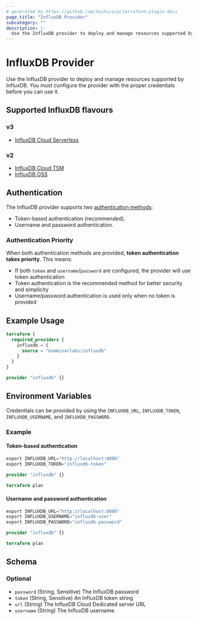 ```yaml
---
# generated by https://github.com/hashicorp/terraform-plugin-docs
page_title: "InfluxDB Provider"
subcategory: ""
description: |-
  Use the InfluxDB provider to deploy and manage resources supported by InfluxDB. You must configure the provider with the proper credentials before you can use it.
---
```


# InfluxDB Provider

Use the InfluxDB provider to deploy and manage resources supported by InfluxDB. You must configure the provider with the proper credentials before you can use it.

## Supported InfluxDB flavours

### v3

* [InfluxDB Cloud Serverless](https://www.influxdata.com/products/influxdb-cloud/serverless/)

### v2

* [InfluxDB Cloud TSM](https://docs.influxdata.com/influxdb/cloud/)
* [InfluxDB OSS](https://docs.influxdata.com/influxdb/v2/)

## Authentication

The InfluxDB provider supports two [authentication methods](https://docs.influxdata.com/influxdb/v2/api/v2/#tag/Authentication):

* Token-based authentication (recommended).
* Username and password authentication.

### Authentication Priority

When both authentication methods are provided, **token authentication takes priority**. This means:

- If both `token` and `username`/`password` are configured, the provider will use token authentication
- Token authentication is the recommended method for better security and simplicity
- Username/password authentication is used only when no token is provided

## Example Usage

```terraform
terraform {
  required_providers {
    influxdb = {
      source = "komminarlabs/influxdb"
    }
  }
}

provider "influxdb" {}
```

## Environment Variables

Credentials can be provided by using the `INFLUXDB_URL`, `INFLUXDB_TOKEN`, `INFLUXDB_USERNAME`, and `INFLUXDB_PASSWORD`.

### Example

#### Token-based authentication

```terraform
export INFLUXDB_URL="http://localhost:8086"
export INFLUXDB_TOKEN="influxdb-token"

provider "influxdb" {}

terraform plan
```

#### Username and password authentication

```terraform
export INFLUXDB_URL="http://localhost:8086"
export INFLUXDB_USERNAME="influxdb-user"
export INFLUXDB_PASSWORD="influxdb-password"

provider "influxdb" {}

terraform plan
```

<!-- schema generated by tfplugindocs -->
## Schema

### Optional

- `password` (String, Sensitive) The InfluxDB password
- `token` (String, Sensitive) An InfluxDB token string
- `url` (String) The InfluxDB Cloud Dedicated server URL
- `username` (String) The InfluxDB username
